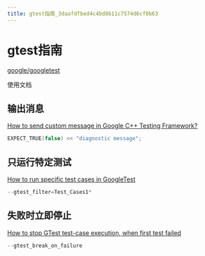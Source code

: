 ```yaml
---
title: gtest指南_3daafdfbed4c4bd8b11c7574d6cf0b63
---
```


# gtest指南

[google/googletest](https://github.com/google/googletest/blob/master/googletest/docs/primer.md)

使用文档

## 输出消息

[How to send custom message in Google C++ Testing Framework?](https://stackoverflow.com/questions/16491675/how-to-send-custom-message-in-google-c-testing-framework)

```c
EXPECT_TRUE(false) << "diagnostic message";
```

## 只运行特定测试

[How to run specific test cases in GoogleTest](https://stackoverflow.com/questions/12076072/how-to-run-specific-test-cases-in-googletest)

```jsx
--gtest_filter=Test_Cases1*
```

## 失败时立即停止

[How to stop GTest test-case execution, when first test failed](https://stackoverflow.com/questions/50255739/how-to-stop-gtest-test-case-execution-when-first-test-failed)

```jsx
--gtest_break_on_failure
```
